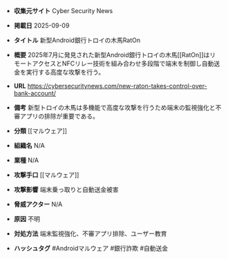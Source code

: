 - **収集元サイト**
Cyber Security News

- **掲載日**
2025-09-09

- **タイトル**
新型Android銀行トロイの木馬RatOn

- **概要**
2025年7月に発見された新型Android銀行トロイの木馬[[RatOn]]はリモートアクセスとNFCリレー技術を組み合わせ多段階で端末を制御し自動送金を実行する高度な攻撃を行う。

- **URL**
https://cybersecuritynews.com/new-raton-takes-control-over-bank-account/

- **備考**
新型トロイの木馬は多機能で高度な攻撃を行うため端末の監視強化と不審アプリの排除が重要である。

- **分類**
[[マルウェア]]

- **組織名**
N/A

- **業種**
N/A

- **攻撃手口**
[[マルウェア]]

- **攻撃影響**
端末乗っ取りと自動送金被害

- **脅威アクター**
N/A

- **原因**
不明

- **対処方法**
端末監視強化、不審アプリ排除、ユーザー教育

- **ハッシュタグ**
#Androidマルウェア #銀行詐欺 #自動送金
